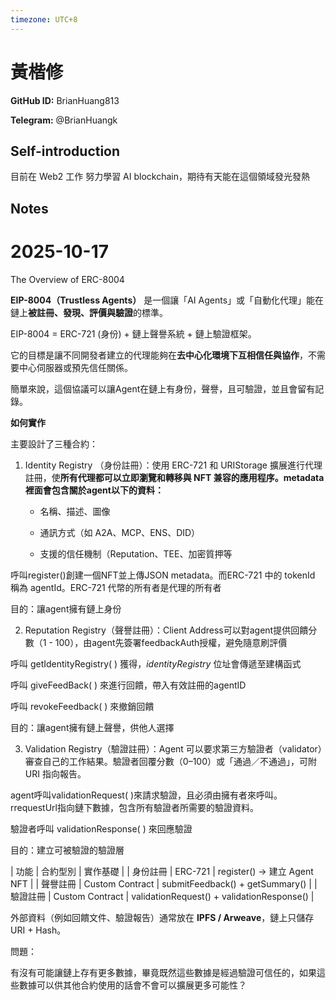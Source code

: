 ```yaml
---
timezone: UTC+8
---
```


# 黃楷修

**GitHub ID:** BrianHuang813

**Telegram:** @BrianHuangk

## Self-introduction

目前在 Web2 工作
努力學習 AI blockchain，期待有天能在這個領域發光發熱

## Notes

<!-- Content_START -->
# 2025-10-17
<!-- DAILY_CHECKIN_2025-10-17_START -->
The Overview of ERC-8004

**EIP-8004（Trustless Agents）** 是一個讓「AI Agents」或「自動化代理」能在鏈上**被註冊、發現、評價與驗證**的標準。

EIP-8004 = ERC-721 (身份) + 鏈上聲譽系統 + 鏈上驗證框架。

它的目標是讓不同開發者建立的代理能夠在**去中心化環境下互相信任與協作**，不需要中心伺服器或預先信任關係。

簡單來說，這個協議可以讓Agent在鏈上有身份，聲譽，且可驗證，並且會留有記錄。

**如何實作**

主要設計了三種合約：

1.  Identity Registry （身份註冊）：使用 ERC-721 和 URIStorage 擴展進行代理註冊，使**所有代理都可以立即瀏覽和轉移與 NFT 兼容的應用程序。metadata裡面會包含關於agent以下的資料：**
    
    -   名稱、描述、圖像
        
    -   通訊方式（如 A2A、MCP、ENS、DID）
        
    -   支援的信任機制（Reputation、TEE、加密質押等
        

呼叫register()創建一個NFT並上傳JSON metadata。而ERC-721 中的 tokenId 稱為 agentId。ERC-721 代幣的所有者是代理的所有者

目的：讓agent擁有鏈上身份

2.  Reputation Registry（聲譽註冊）：Client Address可以對agent提供回饋分數（1 - 100），由agent先簽署feedbackAuth授權，避免隨意刷評價
    

呼叫 getIdentityRegistry( ) 獲得，_identityRegistry_ 位址會傳遞至建構函式

呼叫 giveFeedBack( ) 來進行回饋，帶入有效註冊的agentID

呼叫 revokeFeedback( ) 來撤銷回饋

目的：讓agent擁有鏈上聲譽，供他人選擇

3.  Validation Registry（驗證註冊）：Agent 可以要求第三方驗證者（validator）審查自己的工作結果。驗證者回覆分數（0–100）或「通過／不通過」，可附 URI 指向報告。
    

agent呼叫validationRequest( )來請求驗證，且必須由擁有者來呼叫。rrequestUrl指向鏈下數據，包含所有驗證者所需要的驗證資料。

驗證者呼叫 validationResponse( ) 來回應驗證

目的：建立可被驗證的驗證層

| 功能 | 合約型別 | 實作基礎 | | 身份註冊 | ERC-721 | register() → 建立 Agent NFT | | 聲譽註冊 | Custom Contract | submitFeedback() + getSummary() | | 驗證註冊 | Custom Contract | validationRequest() + validationResponse() |

外部資料（例如回饋文件、驗證報告）通常放在 **IPFS / Arweave**，鏈上只儲存 URI + Hash。

問題：

有沒有可能讓鏈上存有更多數據，畢竟既然這些數據是經過驗證可信任的，如果這些數據可以供其他合約使用的話會不會可以擴展更多可能性？
<!-- DAILY_CHECKIN_2025-10-17_END -->
<!-- Content_END -->
